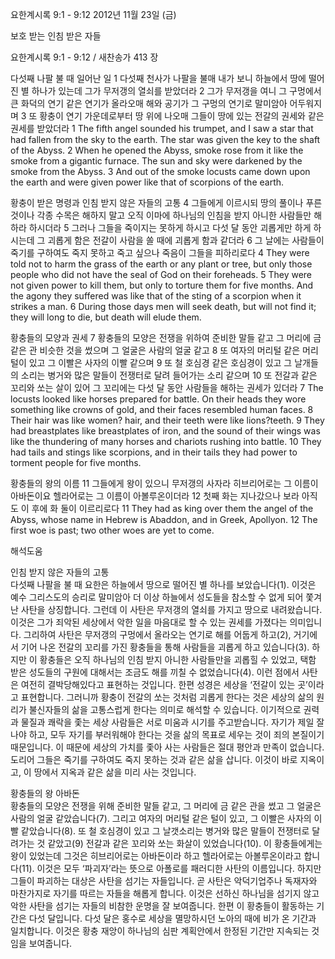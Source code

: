 요한계시록 9:1 - 9:12 
2012년 11월 23일 (금)

보호 받는 인침 받은 자들



요한계시록 9:1 - 9:12 / 새찬송가 413 장


다섯째 나팔 불 때 일어난 일
1 다섯째 천사가 나팔을 불매 내가 보니 하늘에서 땅에 떨어진 별 하나가 있는데 그가 무저갱의 열쇠를 받았더라 2 그가 무저갱을 여니 그 구멍에서 큰 화덕의 연기 같은 연기가 올라오매 해와 공기가 그 구멍의 연기로 말미암아 어두워지며 3 또 황충이 연기 가운데로부터 땅 위에 나오매 그들이 땅에 있는 전갈의 권세와 같은 권세를 받았더라
1 The fifth angel sounded his trumpet, and I saw a star that had fallen from the sky to the earth. The star was given the key to the shaft of the Abyss. 2 When he opened the Abyss, smoke rose from it like the smoke from a gigantic furnace. The sun and sky were darkened by the smoke from the Abyss. 3 And out of the smoke locusts came down upon the earth and were given power like that of scorpions of the earth.

황충이 받은 명령과 인침 받지 않은 자들의 고통
4 그들에게 이르시되 땅의 풀이나 푸른 것이나 각종 수목은 해하지 말고 오직 이마에 하나님의 인침을 받지 아니한 사람들만 해하라 하시더라 5 그러나 그들을 죽이지는 못하게 하시고 다섯 달 동안 괴롭게만 하게 하시는데 그 괴롭게 함은 전갈이 사람을 쏠 때에 괴롭게 함과 같더라 6 그 날에는 사람들이 죽기를 구하여도 죽지 못하고 죽고 싶으나 죽음이 그들을 피하리로다
4 They were told not to harm the grass of the earth or any plant or tree, but only those people who did not have the seal of God on their foreheads. 5 They were not given power to kill them, but only to torture them for five months. And the agony they suffered was like that of the sting of a scorpion when it strikes a man. 6 During those days men will seek death, but will not find it; they will long to die, but death will elude them.

황충들의 모양과 권세 
7 황충들의 모양은 전쟁을 위하여 준비한 말들 같고 그 머리에 금 같은 관 비슷한 것을 썼으며 그 얼굴은 사람의 얼굴 같고 8 또 여자의 머리털 같은 머리털이 있고 그 이빨은 사자의 이빨 같으며 9 또 철 호심경 같은 호심경이 있고 그 날개들의 소리는 병거와 많은 말들이 전쟁터로 달려 들어가는 소리 같으며 10 또 전갈과 같은 꼬리와 쏘는 살이 있어 그 꼬리에는 다섯 달 동안 사람들을 해하는 권세가 있더라
7 The locusts looked like horses prepared for battle. On their heads they wore something like crowns of gold, and their faces resembled human faces. 8 Their hair was like women? hair, and their teeth were like lions?teeth. 9 They had breastplates like breastplates of iron, and the sound of their wings was like the thundering of many horses and chariots rushing into battle. 10 They had tails and stings like scorpions, and in their tails they had power to torment people for five months.

황충들의 왕의 이름
11 그들에게 왕이 있으니 무저갱의 사자라 히브리어로는 그 이름이 아바돈이요 헬라어로는 그 이름이 아볼루온이더라 12 첫째 화는 지나갔으나 보라 아직도 이 후에 화 둘이 이르리로다
11 They had as king over them the angel of the Abyss, whose name in Hebrew is Abaddon, and in Greek, Apollyon. 12 The first woe is past; two other woes are yet to come.

해석도움





인침 받지 않은 자들의 고통  
다섯째 나팔을 불 때 요한은 하늘에서 땅으로 떨어진 별 하나를 보았습니다(1). 이것은 예수 그리스도의 승리로 말미암아 더 이상 하늘에서 성도들을 참소할 수 없게 되어 쫓겨난 사탄을 상징합니다. 그런데 이 사탄은 무저갱의 열쇠를 가지고 땅으로 내려왔습니다. 이것은 그가 죄악된 세상에서 악한 일을 마음대로 할 수 있는 권세를 가졌다는 의미입니다. 그리하여 사탄은 무저갱의 구멍에서 올라오는 연기로 해를 어둡게 하고(2), 거기에서 기어 나온 전갈의 꼬리를 가진 황충들을 통해 사람들을 괴롭게 하고 있습니다(3). 하지만 이 황충들은 오직 하나님의 인침 받지 아니한 사람들만을 괴롭힐 수 있었고, 택함 받은 성도들의 구원에 대해서는 조금도 해를 끼칠 수 없었습니다(4). 이런 점에서 사탄은 여전히 결박당해있다고 표현하는 것입니다. 한편 성경은 세상을 ‘전갈이 있는 곳’이라고 표현합니다. 그러니까 황충이 전갈의 쏘는 것처럼 괴롭게 한다는 것은 세상의 삶의 원리가 불신자들의 삶을 고통스럽게 한다는 의미로 해석할 수 있습니다. 이기적으로 권력과 물질과 쾌락을 좇는 세상 사람들은 서로 미움과 시기를 주고받습니다. 자기가 제일 잘나야 하고, 모두 자기를 부러워해야 한다는 것을 삶의 목표로 세우는 것이 죄의 본질이기 때문입니다. 이 때문에 세상의 가치를 좇아 사는 사람들은 절대 평안과 만족이 없습니다. 도리어 그들은 죽기를 구하여도 죽지 못하는 것과 같은 삶을 삽니다. 이것이 바로 지옥이고, 이 땅에서 지옥과 같은 삶을 미리 사는 것입니다. 

황충들의 왕 아바돈  
황충들의 모양은 전쟁을 위해 준비한 말들 같고, 그 머리에 금 같은 관을 썼고 그 얼굴은 사람의 얼굴 같았습니다(7). 그리고 여자의 머리털 같은 털이 있고, 그 이빨은 사자의 이빨 같았습니다(8). 또 철 호심경이 있고 그 날갯소리는 병거와 많은 말들이 전쟁터로 달려가는 것 같았고(9) 전갈과 같은 꼬리와 쏘는 화살이 있었습니다(10). 이 황충들에게는 왕이 있었는데 그것은 히브리어로는 아바돈이라 하고 헬라어로는 아볼루온이라고 합니다(11). 이것은 모두 ‘파괴자’라는 뜻으로 아폴로를 패러디한 사탄의 이름입니다. 하지만 그들이 파괴하는 대상은 사탄을 섬기는 자들입니다. 곧 사탄은 악덕기업주나 독재자와 마찬가지로 자기를 따르는 자들을 해롭게 합니다. 이것은 선하신 하나님을 섬기지 않고 악한 사탄을 섬기는 자들의 비참한 운명을 잘 보여줍니다. 한편 이 황충들이 활동하는 기간은 다섯 달입니다. 다섯 달은 홍수로 세상을 멸망하시던 노아의 때에 비가 온 기간과 일치합니다. 이것은 황충 재앙이 하나님의 심판 계획안에서 한정된 기간만 지속되는 것임을 보여줍니다.